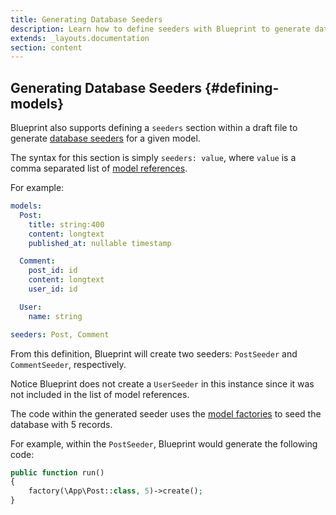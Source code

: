 ```yaml
---
title: Generating Database Seeders
description: Learn how to define seeders with Blueprint to generate database seeders which leverage the generated model factories.
extends: _layouts.documentation
section: content
---
```

## Generating Database Seeders {#defining-models}
Blueprint also supports defining a `seeders` section within a draft file to generate [database seeders](https://laravel.com/docs/seeding) for a given model.

The syntax for this section is simply `seeders: value`, where `value` is a comma separated list of [model references](/docs/model-references).

For example:

```yaml
models:
  Post:
    title: string:400
    content: longtext
    published_at: nullable timestamp

  Comment:
    post_id: id
    content: longtext
    user_id: id

  User:
    name: string

seeders: Post, Comment
```

From this definition, Blueprint will create two seeders: `PostSeeder` and `CommentSeeder`, respectively.

Notice Blueprint does not create a `UserSeeder`  in this instance since it was not included in the list of model references.

The code within the generated seeder uses the [model factories](https://laravel.com/docs/database-testing#writing-factories) to seed the database with 5 records.

For example, within the `PostSeeder`, Blueprint would generate the following code:

```php
public function run()
{
    factory(\App\Post::class, 5)->create();
}
```

